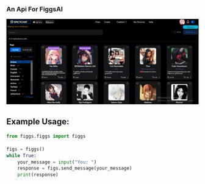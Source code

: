 ### An Api For FiggsAI
![](https://github.com/DeoDorqnt387/Python-Shitty-FiggsAI-Api/blob/main/images/1.png)

## Example Usage:

```python
from figgs.figgs import figgs

figs = figgs()
while True:
    your_message = input("You: ")
    response = figs.send_message(your_message)
    print(response)
```
